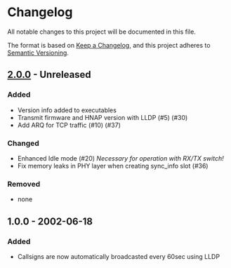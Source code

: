 # Changelog

All notable changes to this project will be documented in this file.

The format is based on [Keep a Changelog](https://keepachangelog.com/en/1.0.0/),
and this project adheres to [Semantic Versioning](https://semver.org/spec/v2.0.0.html).

## [2.0.0] - Unreleased

### Added

* Version info added to executables
* Transmit firmware and HNAP version with LLDP (#5) (#30)
* Add ARQ for TCP traffic (#10) (#37)

### Changed

* Enhanced Idle mode (#20) *Necessary for operation with RX/TX switch!*
* Fix memory leaks in PHY layer when creating sync_info slot (#36)

### Removed

* none

## 1.0.0 - 2002-06-18

### Added

* Callsigns are now automatically broadcasted every 60sec using LLDP

[Unreleased]: https://github.com/HAMNET-Access-Protocol/HNAP4PlutoSDR/compare/v2.0.0...develop
[2.0.0]: https://github.com/HAMNET-Access-Protocol/HNAP4PlutoSDR/compare/v1.0.0...v2.0.0
